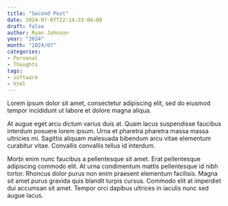 ```yaml
---
title: "Second Post"
date: 2024-07-07T22:14:33-04:00
draft: false
author: Ryan Johnson
year: "2024"
month: "2024/07"
categories:
- Personal
- Thoughts
tags:
- software
- html
---
```


Lorem ipsum dolor sit amet, consectetur adipiscing elit, sed do eiusmod tempor incididunt ut labore et dolore magna aliqua.

<!-- more -->

At augue eget arcu dictum varius duis at. Quam lacus suspendisse faucibus interdum posuere lorem ipsum. Urna et pharetra pharetra massa massa ultricies mi. Sagittis aliquam malesuada bibendum arcu vitae elementum curabitur vitae. Convallis convallis tellus id interdum.

Morbi enim nunc faucibus a pellentesque sit amet. Erat pellentesque adipiscing commodo elit. At urna condimentum mattis pellentesque id nibh tortor. Rhoncus dolor purus non enim praesent elementum facilisis. Magna sit amet purus gravida quis blandit turpis cursus. Commodo elit at imperdiet dui accumsan sit amet. Tempor orci dapibus ultrices in iaculis nunc sed augue lacus.